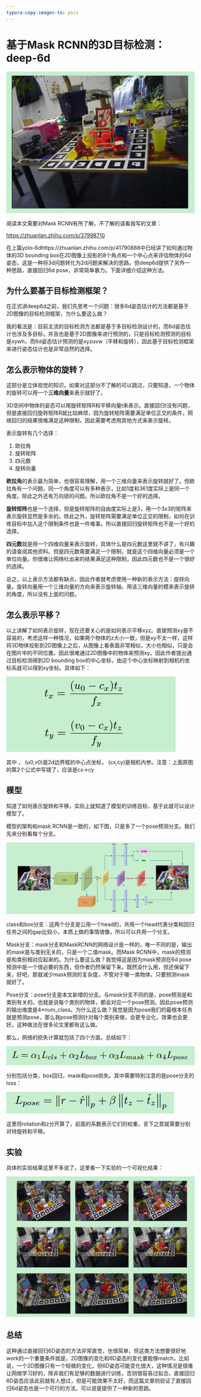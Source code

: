 ```yaml
---
typora-copy-images-to: pics
---
```


# 基于Mask RCNN的3D目标检测：deep-6d

![1538124092423](pics/1538124092423.png)

阅读本文需要对Mask RCNN有所了解，不了解的请看我写的文章：

https://zhuanlan.zhihu.com/p/37998710

在上篇yolo-6dhttps://zhuanlan.zhihu.com/p/41790888中已经讲了如何通过物体的3D bounding box在2D图像上投影的8个角点和一个中心点来评估物体的6d姿态，这是一种将3d问题转化为2d问题来解决的思路。但deep6d提供了另外一种思路，直接回归6d pose，非常简单暴力。下面详细介绍这种方法。

## 为什么要基于目标检测框架？

在正式讲deep6d之前，我们先思考一个问题：很多6d姿态估计的方法都是基于2D图像的目标检测框架，为什么要这么做？

我的看法是：目前主流的目标检测方法都是基于多目标检测设计的，而6d姿态估计也涉及多目标，并且也是基于2D图像来进行预测的，只是目标检测预测的目标是xywh，而6d姿态估计预测的是xyzuvw（平移和旋转），因此基于目标检测框架来进行姿态估计也是非常自然的选择。

## 怎么表示物体的旋转？

这部分是立体视觉的知识。如果对这部分不了解的可以跳过，只要知道，一个物体的旋转可以用一个**三维向量**来表示就好了。

3D空间中物体的姿态可以用旋转矩阵R和平移向量t来表示。直接回归t没有问题，但是直接回归旋转矩阵R就比较麻烦，因为旋转矩阵需要满足单位正交的条件，网络回归的结果很难满足这种限制，因此需要考虑用其他方式来表示旋转。

表示旋转有几个选择：

1.  欧拉角
2.  旋转矩阵
3.  四元数
4.  旋转向量

**欧拉角**的表示最为简单，也很容易理解，用一个三维向量来表示旋转就好了。但欧拉角有一个问题，同一个角度可以有多种表示，比如1度和361度实际上是同一个角度。除此之外还有万向锁的问题。所以欧拉角不是一个好的选择。

**旋转矩阵**也是一个选择，但是旋转矩阵的自由度实际上是3，用一个3x3的矩阵来表示旋转显然是多余的。除此之外，旋转矩阵需要满足单位正交的限制，如何在训练目标中加入这个限制条件也是一件难事。所以直接回归旋转矩阵也不是一个好的选择。

**四元数**就是用一个四维向量来表示旋转，具体什么是四元数这里就不讲了，有兴趣的请查阅其他资料。但是四元数需要满足一个限制，就是这个四维向量必须是一个单位向量。你很难让网络吐出来的结果满足这种限制，因此四元数也不是一个很好的选择。

总之，以上表示方法都有缺点，因此作者就考虑使用一种新的表示方法：旋转向量。旋转向量用一个三维向量的方向来表示旋转轴，用该三维向量的模来表示旋转的角度，所以没有上面的问题。

## 怎么表示平移？

以上讲解了如何表示旋转，现在还要关心的是如何表示平移xyz。直接预测xy是不容易的，考虑这样一种情况，如果两个物体的z大小一致，但是xy不太一样，这样将3D物体投影到2D图像上之后，从图像上看表面非常相似，大小也相似，只是会在图片中的不同位置。因此很难通过2D图像中的物体来预测xy。因此作者提出通过目标检测得到2D bounding box的中心坐标，由这个中心坐标映射到相机的坐标系就可以得到xy坐标。具体如下：

![1534316277412](pics/1534316277412.png)

其中 ， (u0,v0)是2d边界框的中心点坐标， (cx,cy)是相机内参。注意：上面原图的第2个公式中写错了，应该是cx->cy

## 模型

知道了如何表示旋转和平移，实际上就知道了模型的训练目标，基于此就可以设计模型了。

模型的架构和mask RCNN是一致的，如下图，只是多了一个pose预测分支。我们先来分别看每个分支。

![1534312272666](pics/1534312272666.png)

class和box分支：这两个分支是公用一个head的，共用一个head代表分类和回归任务之间的gap比较小，本质上做的事情很像，所以可以共用一个分支。

Mask分支：mask分支和MaskRCNN的网络设计是一样的，唯一不同的是，输出的mask是与类别无关的，只是一个二值mask。而Mask RCNN中，mask的预测是和类别相对应起来的。为什么要这么做？我觉得这是因为mask预测在6d pose预测中是一个很必要的东西，但作者仍然保留下来。既然没什么用，但还保留下来，好吧，那就减少mask预测的复杂度，不管对于哪一类物体，只要预测mask就好了。

Pose分支：pose分支是本文新增的分支。与mask分支不同的是，pose预测是和类别有关的。也就是说每个类别的物体，都会对应一个pose预测。因此pose预测的输出维度是4×num_class。为什么这么做？我觉是因为pose我们的最根本任务就是预测pose，那么我pose预测针对每个类别来做，会更专业化，效果也会更好。这种做法在很多论文里都有这么做。

那么，网络的损失计算就包括了四个方面，总结如下：

![1534314757775](pics/1534314757775.png)

分别包括分类，box回归，mask和pose损失。其中需要特别注意的是pose分支的loss：

![1534314831669](pics/1534314831669.png)

这里将rotation和z分开算了，前面的系数表示它们的权重，言下之意就需要分别对待旋转和平移。

## 实验

具体的实验结果这里不多说了，这里看一下实验的一个可视化结果：

![1538124010043](pics/1538124010043.png)

## 总结

这种通过直接回归6D姿态的方法非常直觉，也很简单，但这类方法想要很好地work的一个重要条件就是，2D图像的变化和6D姿态的变化要能够match，比如说，一个2D图像只有一个轻微的变化，但6D姿态可能变化很大，这种情况是很难让网络学习好的，除非我们有足够的数据进行训练，否则很容易过拟合。直接回归6D姿态应该此前就有人想过，但是可能效果不太好，而这篇文章则验证了直接回归6d姿态也是一个可行的方法，可以说是提供了一种新的思路。